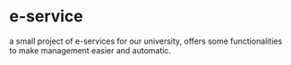 # e-service
a small  project of  e-services for our  university, offers  some functionalities to make  management easier  and  automatic.
